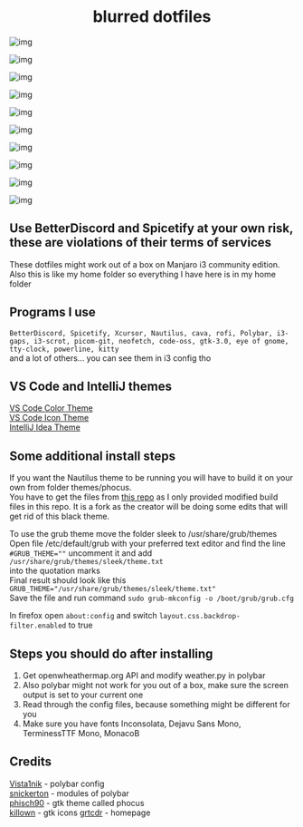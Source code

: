 <h1 align="center">blurred dotfiles</h1>

![img](https://i.imgur.com/Xn6tJNE.png)

![img](https://i.imgur.com/45gz3Gx.png)

![img](https://i.imgur.com/E9nqICO.png)

![img](https://i.imgur.com/RfkhksB.png)

![img](https://i.imgur.com/2bWj8zF.png)

![img](https://i.imgur.com/g2oqQyH.png)

![img](https://i.imgur.com/3ArJCEQ.png)

![img](https://i.imgur.com/2qGwLw5.png)

![img](https://i.imgur.com/zzpWSfF.png)

![img](https://i.imgur.com/Kbe0CA5.png)


## Use BetterDiscord and Spicetify at your own risk, these are violations of their terms of services


These dotfiles might work out of a box on Manjaro i3 community edition.  
Also this is like my home folder so everything I have here is in my home folder


## Programs I use

```BetterDiscord, Spicetify, Xcursor, Nautilus, cava, rofi, Polybar, i3-gaps, i3-scrot, picom-git, neofetch, code-oss, gtk-3.0, eye of gnome, tty-clock, powerline, kitty```  
and a lot of others... you can see them in i3 config tho


## VS Code and IntelliJ themes

[VS Code Color Theme](https://marketplace.visualstudio.com/items?itemName=Jaakko.black)  
[VS Code Icon Theme](https://marketplace.visualstudio.com/items?itemName=PKief.material-icon-theme)  
[IntelliJ Idea Theme](https://plugins.jetbrains.com/plugin/14059-darcula-pitch-black)


## Some additional install steps

If you want the Nautilus theme to be running you will have to build it on your own from folder themes/phocus.  
You have to get the files from [this repo](https://github.com/DarkReaper231/phocus) as I only provided modified build files in this repo. It is a fork as the creator will be doing some edits that will get rid of this black theme.

To use the grub theme move the folder sleek to /usr/share/grub/themes  
Open file /etc/default/grub with your preferred text editor and find the line `#GRUB_THEME=""` uncomment it and add `/usr/share/grub/themes/sleek/theme.txt`  
into the quotation marks  
Final result should look like this `GRUB_THEME="/usr/share/grub/themes/sleek/theme.txt"`  
Save the file and run command `sudo grub-mkconfig -o /boot/grub/grub.cfg`  

In firefox open `about:config` and switch `layout.css.backdrop-filter.enabled` to true


## Steps you should do after installing

1. Get openwheathermap.org API and modify weather.py in polybar  
2. Also polybar might not work for you out of a box, make sure the screen output is set to your current one  
3. Read through the config files, because something might be different for you  
4. Make sure you have fonts Inconsolata, Dejavu Sans Mono, TerminessTTF Mono, MonacoB  


## Credits

[Vista1nik](https://www.reddit.com/user/Vista1nik/) - polybar config  
[snickerton](https://www.reddit.com/user/snickerton/) - modules of polybar  
[phisch90](https://www.reddit.com/user/phisch90/) - gtk theme called phocus  
[killown](https://github.com/user/killown/) - gtk icons
[grtcdr](https://github.com/grtcdr/startpages) - homepage

